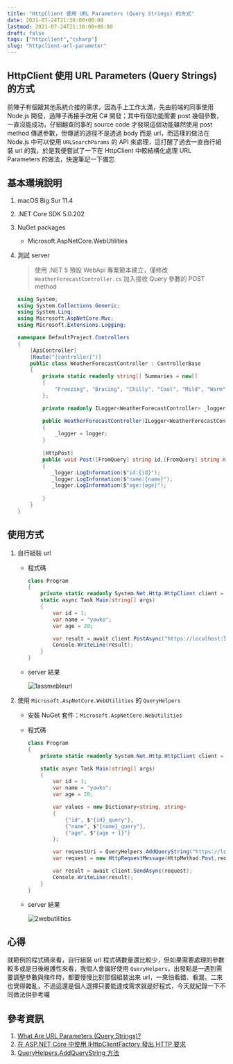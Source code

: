 ```yaml
---
title: "HttpClient 使用 URL Parameters (Query Strings) 的方式"
date: 2021-07-24T21:30:00+08:00
lastmod: 2021-07-24T21:30:00+08:00
draft: false
tags: ["httpclient","csharp"]
slug: "httpclient-url-parameter"
---
```


## HttpClient 使用 URL Parameters (Query Strings) 的方式

前陣子有個跟其他系統介接的需求，因為手上工作太滿，先由前端的同事使用 Node.js 開發，過陣子再接手改用 C# 開發；其中有個功能需要 post 幾個參數，一直沒能成功，仔細翻查同事的 source code 才發現這個功能雖然使用 post method 傳遞參數，但傳遞的途徑不是透過 body 而是 url，而這樣的做法在 Node.js 中可以使用 `URLSearchParams` 的 API 來處理，這打醒了過去一直自行組裝 url 的我，於是我便嘗試了一下在 HttpClient 中較結構化處理 URL Parameters 的做法，快速筆記一下備忘

## 基本環境說明

1. macOS Big Sur 11.4
2. .NET Core SDK 5.0.202
3. NuGet packages

    - Microsoft.AspNetCore.WebUtilities

4. 測試 server

    >使用 .NET 5 預設 WebApi 專案範本建立，僅修改 `WeatherForecastController.cs` 加入接收 Query 參數的 POST method

    ```cs
    using System;
    using System.Collections.Generic;
    using System.Linq;
    using Microsoft.AspNetCore.Mvc;
    using Microsoft.Extensions.Logging;
    
    namespace DefaultProject.Controllers
    {
        [ApiController]
        [Route("[controller]")]
        public class WeatherForecastController : ControllerBase
        {
            private static readonly string[] Summaries = new[]
            {
                "Freezing", "Bracing", "Chilly", "Cool", "Mild", "Warm",     "Balmy", "Hot", "Sweltering", "Scorching"
            };
    
            private readonly ILogger<WeatherForecastController> _logger;
    
            public WeatherForecastController(ILogger<WeatherForecastController>     logger)
            {
                _logger = logger;
            }
            
            [HttpPost]
            public void Post([FromQuery] string id,[FromQuery] string name,    [FromQuery]int age)
            {
               _logger.LogInformation($"id:{id}");
               _logger.LogInformation($"name:{name}");
               _logger.LogInformation($"age:{age}");
               
            }
        }
    }
    ```

## 使用方式

1. 自行組裝 url

    - 程式碼

        ```cs
        class Program
        {
            private static readonly System.Net.Http.HttpClient client = new System.Net.Http.HttpClient();
            static async Task Main(string[] args)
            {
                var id = 1;
                var name = "yowko";
                var age = 20;

                var result = await client.PostAsync("https://localhost:5001/weatherforecast?id={id}&name={name}&age={age}",null);
                Console.WriteLine(result);
            }
        }
        ```

    - server 結果

        ![1assmebleurl](https://user-images.githubusercontent.com/3851540/126904292-efefbd46-8bc2-49d1-8cd6-b4d653ee47cb.png)

2. 使用 `Microsoft.AspNetCore.WebUtilities` 的 `QueryHelpers`

    - 安裝 NuGet 套件：`Microsoft.AspNetCore.WebUtilities`
    - 程式碼

        ```cs
        class Program
        {
            private static readonly System.Net.Http.HttpClient client = new System.Net.Http.HttpClient();

            static async Task Main(string[] args)
            {
                var id = 1;
                var name = "yowko";
                var age = 20;

                var values = new Dictionary<string, string>
                {
                    {"id", $"{id}_query"},
                    {"name", $"{name}_query"},
                    {"age", $"{age + 1}"}
                };

                var requestUri = QueryHelpers.AddQueryString("https://localhost:5001/weatherforecast", values);
                var request = new HttpRequestMessage(HttpMethod.Post,requestUri);

                var result = await client.SendAsync(request);
                Console.WriteLine(result);
            }
        }
        ```

    - server 結果

        ![2webutilities](https://user-images.githubusercontent.com/3851540/126904298-29ecf29a-c486-4646-8528-233ca7ee7758.png)

## 心得

就範例的程式碼來看，自行組裝 url 程式碼數量還比較少，但如果需要處理的參數較多或是日後維護性來看，我個人會偏好使用 `QueryHelpers`，出發點是一遇到需要調整參數與條件時，都要慢慢比對那個組裝出來 url，一來怕看錯、看漏，二來也覺得雜亂，不過這還是個人選擇只要能達成需求就是好程式，今天就紀錄一下不同做法供參考囉

## 參考資訊

1. [What Are URL Parameters (Query Strings)?](https://www.kameronjenkins.com/seo/url-parameters-query-strings)
2. [在 ASP.NET Core 中使用 IHttpClientFactory 發出 HTTP 要求](https://docs.microsoft.com/zh-tw/aspnet/core/fundamentals/http-requests?view=aspnetcore-5.0&WT.mc_id=DOP-MVP-5002594)
3. [QueryHelpers.AddQueryString 方法](https://docs.microsoft.com/zh-tw/dotnet/api/microsoft.aspnetcore.webutilities.queryhelpers.addquerystring?view=aspnetcore-5.0&WT.mc_id=DOP-MVP-5002594)
